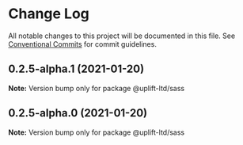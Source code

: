 # Change Log

All notable changes to this project will be documented in this file.
See [Conventional Commits](https://conventionalcommits.org) for commit guidelines.

## 0.2.5-alpha.1 (2021-01-20)

**Note:** Version bump only for package @uplift-ltd/sass





## 0.2.5-alpha.0 (2021-01-20)

**Note:** Version bump only for package @uplift-ltd/sass
